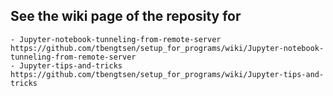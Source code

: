 ## See the wiki page of the reposity for 
    - Jupyter-notebook-tunneling-from-remote-server
    https://github.com/tbengtsen/setup_for_programs/wiki/Jupyter-notebook-tunneling-from-remote-server
    - Jupyter-tips-and-tricks
    https://github.com/tbengtsen/setup_for_programs/wiki/Jupyter-tips-and-tricks
